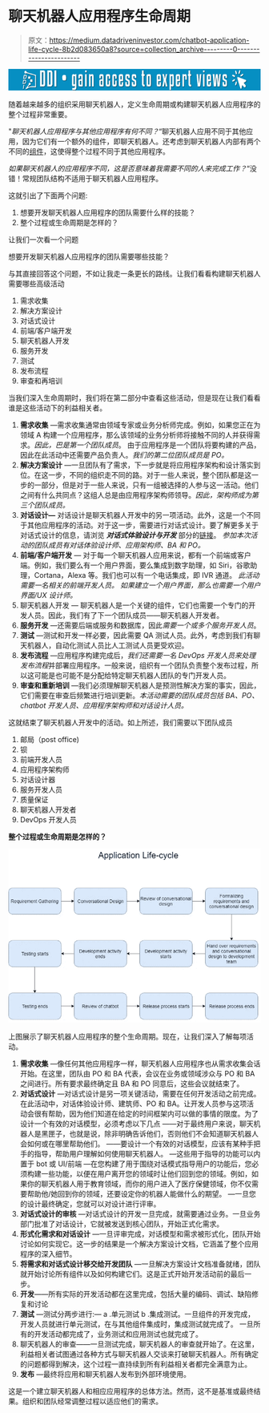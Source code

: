 # 聊天机器人应用程序生命周期

> 原文：<https://medium.datadriveninvestor.com/chatbot-application-life-cycle-8b2d083650a8?source=collection_archive---------0----------------------->

[![](img/ce659685e6fa609cf1edb0993c9a4d07.png)](http://www.track.datadriveninvestor.com/1B9E)

随着越来越多的组织采用聊天机器人，定义生命周期或构建聊天机器人应用程序的整个过程非常重要。

"*聊天机器人应用程序与其他应用程序有何不同？*“聊天机器人应用不同于其他应用，因为它们有一个额外的组件，即聊天机器人。还考虑到聊天机器人内部有两个不同的[组件](https://medium.com/datadriveninvestor/the-50-50-model-for-conversational-solutions-31798fa92ffb)，这使得整个过程不同于其他应用程序。

*如果聊天机器人的应用程序不同，这是否意味着我需要不同的人来完成工作？*“没错！常规团队结构不适用于聊天机器人应用程序。

这就引出了下面两个问题:

1.  想要开发聊天机器人应用程序的团队需要什么样的技能？
2.  整个过程或生命周期是怎样的？

让我们一次看一个问题

想要开发聊天机器人应用程序的团队需要哪些技能？

与其直接回答这个问题，不如让我走一条更长的路线。让我们看看构建聊天机器人需要哪些高级活动

1.  需求收集
2.  解决方案设计
3.  对话式设计
4.  前端/客户端开发
5.  聊天机器人开发
6.  服务开发
7.  测试
8.  发布流程
9.  审查和再培训

当我们深入生命周期时，我们将在第二部分中查看这些活动，但是现在让我们看看谁是这些活动下的利益相关者。

1.  **需求收集** —需求收集通常由领域专家或业务分析师完成。例如，如果您正在为领域 A 构建一个应用程序，那么该领域的业务分析师将接触不同的人并获得需求。*因此，巴是第一个团队成员*。
    由于应用程序是一个团队将要构建的产品，因此在此活动中还需要产品负责人。*我们的第二位团队成员是 PO。*
2.  **解决方案设计** —一旦团队有了需求，下一步就是将应用程序架构和设计落实到位。在这一步，不同的组织走不同的路。对于一些人来说，整个团队都是这一步的一部分，但是对于一些人来说，只有一组被选择的人参与这一活动。他们之间有什么共同点？这组人总是由应用程序架构师领导。*因此，架构师成为第三个团队成员。*
3.  **对话设计—** 对话设计是聊天机器人开发中的另一项活动。此外，这是一个不同于其他应用程序的活动。对于这一步，需要进行对话式设计。要了解更多关于对话式设计的信息，请浏览 ***对话式体验设计与开发*** 部分的[链接](https://medium.com/datadriveninvestor/the-50-50-model-for-conversational-solutions-31798fa92ffb)。
    *参加本次活动的团队成员有对话体验设计师、应用架构师、BA 和 PO。*
4.  **前端/客户端开发** — 对于每一个聊天机器人应用来说，都有一个前端或客户端。例如，我们要么有一个用户界面，要么集成到数字助理，如 Siri，谷歌助理，Cortana，Alexa 等。我们也可以有一个电话集成，即 IVR 通道。
    *此活动需要一名相关的前端开发人员。* *如果建立一个用户界面，那么也需要一个用户界面/UX 设计师。*
5.  聊天机器人开发 — 聊天机器人是一个关键的组件，它们也需要一个专门的开发人员。因此，我们有了下一个团队成员——聊天机器人开发者。
6.  **服务开发** —还需要后端或服务和数据库，因此*需要一个或多个服务开发人员*。
7.  **测试** —测试和开发一样必要，因此需要 QA 测试人员。此外，考虑到我们有聊天机器人，自动化测试人员比人工测试人员更受欢迎。
8.  **发布流程** —应用程序构建完成后，*我们还需要一名 DevOps 开发人员来处理发布流程*并部署应用程序。一般来说，组织有一个团队负责整个发布过程，所以这可能是也可能不是分配给特定聊天机器人团队的专门开发人员。
9.  **审查和重新培训** —我们必须理解聊天机器人是预测性解决方案的事实，因此，它们需要在审查后频繁进行培训更新。*本活动需要的团队成员包括 BA、PO、chatbot 开发人员、应用程序架构师和对话设计人员。*

这就结束了聊天机器人开发中的活动。如上所述，我们需要以下团队成员

1.  邮局（post office)
2.  钡
3.  前端开发人员
4.  应用程序架构师
5.  对话设计器
6.  服务开发人员
7.  质量保证
8.  聊天机器人开发者
9.  DevOps 开发人员

**整个过程或生命周期是怎样的？**

![](img/693ea30d8b682452ee4e9fc5d58ac72b.png)

上图展示了聊天机器人应用程序的整个生命周期。现在，让我们深入了解每项活动。

1.  **需求收集** —像任何其他应用程序一样，聊天机器人应用程序也从需求收集会话开始。在这里，团队由 PO 和 BA 代表，会议在业务或领域涉众与 PO 和 BA 之间进行。所有要求最终确定且 BA 和 PO 同意后，这些会议就结束了。
2.  **对话式设计** —对话式设计是另一项关键活动，需要在任何开发活动之前完成。在此活动中，对话体验设计师、建筑师、PO 和 BA。让开发人员参与这项活动会很有帮助，因为他们知道在给定的时间框架内可以做的事情的限度。为了设计一个有效的对话模型，必须考虑以下几点
    ——对于最终用户来说，聊天机器人是黑匣子，也就是说，除非明确告诉他们，否则他们不会知道聊天机器人会如何或在哪里帮助他们。
    ——要设计一个有效的对话模型，应该有某种手把手的指导，帮助用户理解如何使用聊天机器人。
    —这些用于指导的功能可以内置于 bot 或 UI/前端
    —在您构建了用于围绕对话模式指导用户的功能后，您必须构建一些功能，以便在用户离开您的领域时让他们回到您的领域。例如，如果你的聊天机器人用于教育领域，而你的用户进入了医疗保健领域，你不仅需要帮助他/她回到你的领域，还要设定你的机器人能做什么的期望。
    —一旦您的设计最终确定，您就可以对设计进行评审。
3.  **对话式设计的审核** —对话式设计的开发一旦完成，就需要通过业务。一旦业务部门批准了对话设计，它就被发送到核心团队，开始正式化需求。
4.  **形式化需求和对话设计** —一旦评审完成，对话模型和需求被形式化，团队开始讨论如何实现它。这一步的结果是一个解决方案设计文档，它涵盖了整个应用程序的深入细节。
5.  **将需求和对话式设计移交给开发团队** —一旦解决方案设计文档准备就绪，团队就开始讨论所有组件以及如何构建它们。这是正式开始开发活动前的最后一步。
6.  **开发**——所有实际的开发活动都在这里完成，包括大量的编码、调试、缺陷修复和讨论
7.  **测试** —测试分两步进行:— a .单元测试 b .集成测试。一旦组件的开发完成，开发人员就进行单元测试，在与其他组件集成时，集成测试就完成了。
    一旦所有的开发活动都完成了，业务测试和应用测试也就完成了。
8.  聊天机器人的审查——一旦测试完成，聊天机器人的审查就开始了。在这里，利益相关者试图通过各种方式与聊天机器人交谈来打破聊天机器人。所有确定的问题都得到解决，这个过程一直持续到所有利益相关者都完全满意为止。
9.  **发布** —最终将应用和聊天机器人发布到外部环境使用。

这是一个建立聊天机器人和相应应用程序的总体方法。然而，这不是基准或最终结果。组织和团队经常调整过程以适应他们的需求。